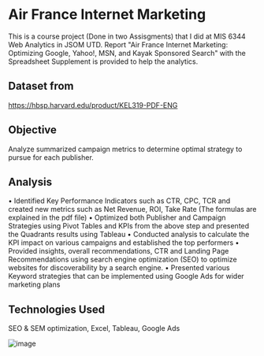 # Air France Internet Marketing
This is a course project (Done in two Assisgments) that I did at MIS 6344 Web Analytics in JSOM UTD.
Report "Air France Internet Marketing: Optimizing Google, Yahoo!, MSN, and Kayak Sponsored Search" 
with the Spreadsheet Supplement is provided to help the analytics.

## Dataset from 
https://hbsp.harvard.edu/product/KEL319-PDF-ENG
  
## Objective
Analyze summarized campaign metrics to determine optimal strategy to pursue for each publisher.

## Analysis
• Identified Key Performance Indicators such as CTR, CPC, TCR and created new metrics such as Net Revenue, ROI, Take Rate (The formulas are explained in the pdf file)
• Optimized both Publisher and Campaign Strategies using Pivot Tables and KPIs from the above step and presented the Quadrants results using Tableau
• Conducted analysis to calculate the KPI impact on various campaigns and established the top performers 
• Provided insights, overall recommendations, CTR and Landing Page Recommendations using search engine optimization (SEO) to optimize websites for discoverability by a search engine.
• Presented various Keyword strategies that can be implemented using Google Ads for wider marketing plans

## Technologies Used
SEO & SEM optimization, Excel, Tableau, Google Ads

![image](https://github.com/dspr2717/AirFrance_InternetMarketing_Analysis/assets/116522153/7e87ceb5-0f9a-4ef8-9a92-c24a8d7613bb)


 
